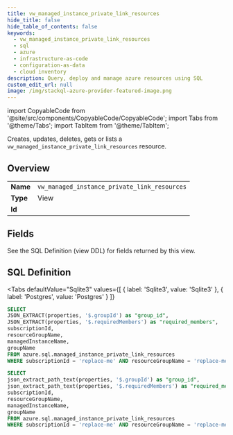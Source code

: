```yaml
--- 
title: vw_managed_instance_private_link_resources
hide_title: false
hide_table_of_contents: false
keywords:
  - vw_managed_instance_private_link_resources
  - sql
  - azure
  - infrastructure-as-code
  - configuration-as-data
  - cloud inventory
description: Query, deploy and manage azure resources using SQL
custom_edit_url: null
image: /img/stackql-azure-provider-featured-image.png
---
```


import CopyableCode from '@site/src/components/CopyableCode/CopyableCode';
import Tabs from '@theme/Tabs';
import TabItem from '@theme/TabItem';

Creates, updates, deletes, gets or lists a <code>vw_managed_instance_private_link_resources</code> resource.

## Overview
<table><tbody>
<tr><td><b>Name</b></td><td><code>vw_managed_instance_private_link_resources</code></td></tr>
<tr><td><b>Type</b></td><td>View</td></tr>
<tr><td><b>Id</b></td><td><CopyableCode code="azure.sql.vw_managed_instance_private_link_resources" /></td></tr>
</tbody></table>

## Fields

See the SQL Definition (view DDL) for fields returned by this view.

## SQL Definition

<Tabs
defaultValue="Sqlite3"
values={[
{ label: 'Sqlite3', value: 'Sqlite3' },
{ label: 'Postgres', value: 'Postgres' }
]}
>
<TabItem value="Sqlite3">

```sql
SELECT
JSON_EXTRACT(properties, '$.groupId') as "group_id",
JSON_EXTRACT(properties, '$.requiredMembers') as "required_members",
subscriptionId,
resourceGroupName,
managedInstanceName,
groupName
FROM azure.sql.managed_instance_private_link_resources
WHERE subscriptionId = 'replace-me' AND resourceGroupName = 'replace-me' AND managedInstanceName = 'replace-me' AND groupName = 'replace-me';
```

</TabItem>
<TabItem value="Postgres">

```sql
SELECT
json_extract_path_text(properties, '$.groupId') as "group_id",
json_extract_path_text(properties, '$.requiredMembers') as "required_members",
subscriptionId,
resourceGroupName,
managedInstanceName,
groupName
FROM azure.sql.managed_instance_private_link_resources
WHERE subscriptionId = 'replace-me' AND resourceGroupName = 'replace-me' AND managedInstanceName = 'replace-me' AND groupName = 'replace-me';
```

</TabItem>
</Tabs>
